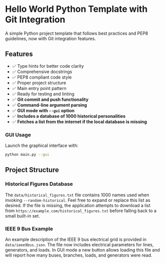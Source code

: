 # Hello World Python Template with Git Integration

A simple Python project template that follows best practices and PEP8 guidelines, now with Git integration features.

## Features

- ✅ Type hints for better code clarity
- ✅ Comprehensive docstrings
- ✅ PEP8 compliant code style
- ✅ Proper project structure
- ✅ Main entry point pattern
- ✅ Ready for testing and linting
- ✅ **Git commit and push functionality**
- ✅ **Command-line argument parsing**
- ✅ **GUI mode with `--gui` option**
- ✅ **Includes a database of 1000 historical personalities**
- ✅ **Fetches a list from the internet if the local database is missing**

### GUI Usage

Launch the graphical interface with:

```bash
python main.py --gui
```

## Project Structure

### Historical Figures Database

The `data/historical_figures.txt` file contains 1000 names used when
invoking `--random-historical`. Feel free to expand or replace this list
as desired. If the file is missing, the application attempts to download a
list from `https://example.com/historical_figures.txt` before falling back
to a small built-in set.


### IEEE 9 Bus Example

An example description of the IEEE 9 bus electrical grid is provided in
`data/ieee9bus.json`. The file now includes electrical parameters for
lines, generators, and loads. In GUI mode a new button allows loading
this file and will report how many buses, branches, loads, and generators
were read.
